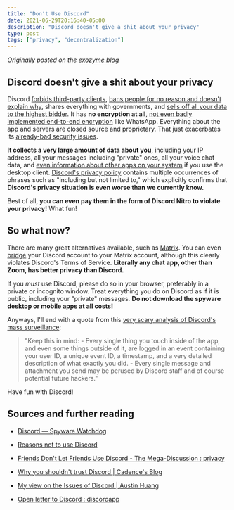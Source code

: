 ```yaml
---
title: "Don't Use Discord"
date: 2021-06-29T20:16:40-05:00
description: "Discord doesn't give a shit about your privacy"
type: post
tags: ["privacy", "decentralization"]
---
```



*Originally posted on the [exozyme blog](https://git.exozy.me/exozyme/blog/src/branch/main/dont-use-discord/index.html)*


## Discord doesn't give a shit about your privacy

Discord [forbids third-party clients](https://github.com/Jiiks/BetterDiscordApp/issues/952), [bans people for no reason and doesn't explain why](https://duckduckgo.com/?t=ffab&q=discord+ban+without+reason&ia=web), shares everything with governments, and [sells off all your data to the highest bidder](https://cadence.moe/blog/2020-06-06-why-you-shouldnt-trust-discord#business-model). It has **no encryption at all**, [not even badly implemented end-to-end encryption](https://support.discord.com/hc/en-us/community/posts/360047118232-Add-support-for-end-to-end-encryption) like WhatsApp. Everything about the app and servers are closed source and proprietary. That just exacerbates its [already-bad security issues](https://cadence.moe/blog/2020-06-06-why-you-shouldnt-trust-discord#security-issues).

**It collects a very large amount of data about you**, including your IP address, all your messages including "private" ones, all your voice chat data, and [even information about other apps on your system](https://teddit.net/r/privacy/comments/eiicah/trawling_through_my_discord_data_package_after_35/) if you use the desktop client. [Discord's privacy policy](https://discord.com/privacy) contains multiple occurrences of phrases such as "including but not limited to," which explicitly confirms that **Discord's privacy situation is even worse than we currently know.**

Best of all, **you can even pay them in the form of Discord Nitro to violate your privacy!** What fun!


## So what now?

There are many great alternatives available, such as [Matrix](https://matrix.org/). You can even [bridge](https://matrix.org/bridges/) your Discord account to your Matrix account, although this clearly violates Discord's Terms of Service. **Literally any chat app, other than Zoom, has better privacy than Discord.**

If you *must* use Discord, please do so in your browser, preferably in a private or incognito window. Treat everything you do on Discord as if it is public, including your "private" messages. **Do not download the spyware desktop or mobile apps at all costs!**

Anyways, I'll end with a quote from this [very scary analysis of Discord's mass surveillance](https://teddit.net/r/privacy/comments/eiicah/trawling_through_my_discord_data_package_after_35/):

> "Keep this in mind: - Every single thing you touch inside of the app, and even some things outside of it, are logged in an event containing your user ID, a unique event ID, a timestamp, and a very detailed description of what exactly you did. - Every single message and attachment you send may be perused by Discord staff and of course potential future hackers."

Have fun with Discord!


## Sources and further reading

- [Discord — Spyware Watchdog](https://spyware.neocities.org/articles/discord.html)

- [Reasons not to use Discord](https://stallman.org/discord.html)

- [Friends Don't Let Friends Use Discord - The Mega-Discussion : privacy](https://archive.is/Q4N9J)

- [Why you shouldn't trust Discord | Cadence's Blog](https://cadence.moe/blog/2020-06-06-why-you-shouldnt-trust-discord)

- [My view on the Issues of Discord | Austin Huang](https://austinhuang.me/discord-issues)

- [Open letter to Discord : discordapp](https://teddit.net/r/discordapp/comments/debr97/open_letter_to_discord/)

